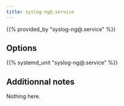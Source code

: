 ```yaml
---
title: syslog-ng@.service
---
```


{{% provided_by "syslog-ng@.service" %}}

## Options

{{% systemd_unit "syslog-ng@.service" %}}

## Additionnal notes

Nothing here.